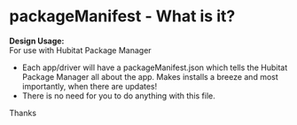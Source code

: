 # packageManifest - What is it?
<b>Design Usage:</b><br>
For use with Hubitat Package Manager

- Each app/driver will have a packageManifest.json which tells the Hubitat Package Manager all about the app.  Makes installs a breeze and most importantly, when there are updates!
- There is no need for you to do anything with this file.

Thanks
